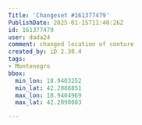 ```yaml
---
Title: 'Changeset #161377479'
PublishDate: 2025-01-15T11:40:26Z
id: 161377479
user: dada24
comment: changed location of conture
created_by: iD 2.30.4
tags:
- Montenegro
bbox:
  min_lon: 18.9403252
  min_lat: 42.2088851
  max_lon: 18.9404969
  max_lat: 42.2090083

---
```

